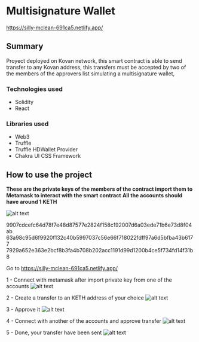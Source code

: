 # Multisignature Wallet

https://silly-mclean-691ca5.netlify.app/

## Summary

Proyect deployed on Kovan network, this smart contract is able to send transfer to any Kovan address, this transfers must be accepted by two of the members of the approvers list simulating a multisignature wallet,

### Technologies used

* Solidity
* React

### Libraries used

* Web3
* Truffle
* Truffle HDWallet Provider
* Chakra UI CSS Framework



## How to use the project

**These are the private keys of the members of the contract import them to Metamask to interact with the smart contract** 
**All the accounts should have around 1 KETH**

![alt text](https://imgur.com/a/NAjVBpv)

9907cdcefc64d78f7e48d87577e2824f158c192007d6a03ede71b6e73d8f04ab
63a98c95d6f9920f132c40b5997037c56e66f718022fdff97a6d5bfba43b6177
7929a652e363e2bcf8b3fa4b708b202acc1191d99d1200b4ce5f734fd14f31b8



Go to https://silly-mclean-691ca5.netlify.app/

1 - Connect with metamask after import private key from one of the accounts
![alt text](https://imgur.com/a/B7Ea5gV)

2 - Create a transfer to an KETH address of your choice
![alt text](https://imgur.com/a/NlM3fxD)

3 - Approve it
![alt text](https://imgur.com/a/NHTuhnE)

4 - Connect with another of the accounts and approve transfer
![alt text](https://imgur.com/a/Wh124uR)

5 - Done, your transfer have been sent
![alt text](ttps://imgur.com/a/RG2Lao4)


